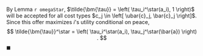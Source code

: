 By Lemma `r omegaStar`, $\tilde{\bm{\tau}} = \left( \tau_i^\star(a_i), 1 \right)$ will be accepted for all cost types $c_j \in \left[ \ubar{c}_j, \bar{c}_j \right]$. Since this offer maximizes $i$'s utility conditional on peace,
$$
\tilde{\bm{\tau}}^\star = \left( \tau_i^\star(a_i), \tau_j^\star(\bar{a}) \right) .
$$
$\blacksquare$
